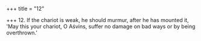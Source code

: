 +++
title = "12"

+++
12. If the chariot is weak, he should murmur, after he has mounted it, 'May this your chariot, O Aśvins, suffer no damage on bad ways or by being overthrown.'
